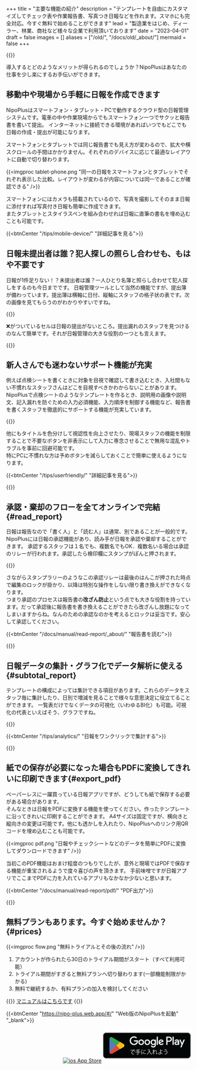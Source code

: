 +++
title = "主要な機能の紹介"
description = "テンプレートを自由にカスタマイズしてチェック表や作業報告書、写真つき日報などを作れます。スマホにも完全対応。今すぐ無料で始めることができます"
lead = "製造業をはじめ、ディーラー、林業、商社など様々な企業で利用頂いております"
date = "2023-04-01"
draft = false
images = []
aliases = ["/old/", "/docs/old/_about/"]
mermaid = false
+++

{{<nextArrow>}}

導入するとどのようなメリットが得られるのでしょうか？NipoPlusはあなたの仕事を少し楽にするお手伝いができます。

## 移動中や現場から手軽に日報を作成できます

NipoPlusはスマートフォン・タブレット・PCで動作するクラウド型の日報管理システムです。電車の中や作業現場からでもスマートフォン一つでサクッと報告書を書いて提出。
インターネットに接続できる環境があればいつでもどこでも日報の作成・提出が可能になります。  

スマートフォンとタブレットでは同じ報告書でも見え方が変わるので、拡大や横スクロールの手間はかかりません。それぞれのデバイスに応じて最適なレイアウトに自動で切り替わります。

{{<imgproc tablet-phone.png "同一の日報をスマートフォンとタブレットでそれぞれ表示した比較。レイアウトが変わるが内容については同一であることが確認できる" />}}

スマートフォンにはカメラも搭載されているので、写真を撮影してそのまま日報に添付すれば写真付き日報も簡単に作成できます。  
またタブレットとスタイラスペンを組み合わせれば日報に直筆の書名を埋め込むことも可能です。

{{<btnCenter "/tips/mobile-device/" "詳細記事を見る">}}

## 日報未提出者は誰？犯人探しの照らし合わせも、もはや不要です

日報が1件足りない！？未提出者は誰？一人ひとり名簿と照らし合わせて犯人探しをするのも今日までです。
日報管理ツールとして当然の機能ですが、提出簿が備わっています。提出簿は横軸に日付、縦軸にスタッフの格子状の表です。次の画像を見てもらうのがわかりやすいですね。

{{<icatch filename="submission-status-list" msg="誰が出し忘れたのか？ 表を見ればすぐわかる" title="報告書の未提出者を瞬時に把握できる提出簿機能" fontsize="30px" alice="ok">}}

❌がついているセルは日報の提出がないところ。提出漏れのスタッフを見つけるのなんて簡単です。それが日報管理の大きな役割の一つとも言えます。  

{{<nextArrow>}}

## 新人さんでも迷わないサポート機能が充実

例えば点検シートを書くときに対象を目視で確認して書き込むとき、入社間もない不慣れなスタッフさんはどこを目視すべきかわからないことがあります。
NipoPlusで点検シートのようなテンプレートを作るとき、説明用の画像や説明文、記入漏れを防ぐための入力必須機能、入力順序を制御する機能など、報告書を書くスタッフを徹底的にサポートする機能が充実しています。

{{<appscreen filename="uservility"  title="点検表に説明画像や色分けを使用しユーザビリティ向上させる。点検者が迷うことのないように作れる" >}}

他にもタイトルを色分けして視認性を向上させたり、現場スタッフの機能を制限することで不要なボタンを非表示にして入力に専念させることで無用な混乱やトラブルを事前に回避可能です。  
特にPCに不慣れな方は予めボタンを減らしておくことで簡単に使えるようになります。

{{<btnCenter "/tips/userfriendly/" "詳細記事を見る">}}

{{<nextArrow>}}

## 承認・棄却のフローを全てオンラインで完結{#read_report}

日報は報告なので「書く人」と「読む人」は通常、別であることが一般的です。NipoPlusには日報の承認機能があり、読み手が日報を承認や棄却することができます。
承認するスタッフは１名でも、複数名でもOK．複数名いる場合は承認のリレーが行われます。承認したら検印欄にスタンプがぽんと押されます。

{{<icatch filename="report-show" msg="承認やコメント タグ付けや検索も" title="コメントでスタッフとのコミニケーションをとることや、複数スタッフによる日報の承認リレーも利用できます。" fontsize="30px" alice="ok">}}

さながらスタンプラリーのようなこの承認リレーは最後のはんこが押された時点で編集のロックが掛かり、以降は特別な操作をしない限り書き換えができなくなります。  
つまり承認のプロセスは報告書の**改ざん防止**という点でも大きな役割を持っています。だって承認後に報告書を書き換えることができたら改ざんし放題になってしまいますからね。なんのための承認なのかを考えるとロックは妥当です。安心して承認してください。

{{<btnCenter "/docs/manual/read-report/_about/" "報告書を読む">}}

{{<nextArrow>}}

## 日報データの集計・グラフ化でデータ解析に使える{#subtotal_report}

テンプレートの構成によっては集計できる項目があります。これらのデータをスタッフ毎に集計したり、日別で増減を見ることで様々な意思決定に役立てることができます。
一覧表だけでなくデータの可視化（いわゆるBI化）も可能。可視化の代表といえばそう、グラフですね。

{{<icatch filename="chart" msg="日報をグラフ化して 視覚的に分析が可能" title="報告書をグラフ化する" fontsize="30px" alice="pc">}}

{{<btnCenter "/tips/analytics/" "日報をワンクリックで集計する">}}

{{<nextArrow>}}

## 紙での保存が必要になった場合もPDFに変換してきれいに印刷できます{#export_pdf}

ペーパーレスに一躍買っている日報アプリですが、どうしても紙で保存する必要がある場合があります。  
そんなときは日報をPDFに変換する機能を使ってください。作ったテンプレートに沿ってきれいに印刷することができます。
A4サイズは固定ですが、横向きと縦向きの変更は可能です。他にも透かしを入れたり、NipoPlusへのリンク用QRコードを埋め込むことも可能です。

{{<imgproc pdf.png "日報やチェックシートなどのデータを簡単にPDFに変換してダウンロードできます" />}}

当初このPDF機能はおまけ程度のつもりでしたが、意外と現場ではPDFで保存する機能が重宝されるようで度々喜びの声を頂きます。
手前味噌ですが日報アプリでここまでPDFに力を入れているアプリもなかなか少ないと思います。

{{<btnCenter "/docs/manual/read-report/pdf/" "PDF出力">}}

{{<nextArrow>}}

## 無料プランもあります。今すぐ始めませんか？{#prices}

{{<imgproc flow.png "無料トライアルとその後の流れ" />}}

<div class="mainContent">

1. アカウントが作られたら30日のトライアル期間がスタート（すべて利用可能）
1. トライアル期間がすぎると無料プランへ切り替わります(一部機能制限がかかる)
1. 無料で継続するか、有料プランの加入を検討してください

</div>

{{<alice pos="right" icon="book">}}
<a href="/docs/manual/quickstart/">マニュアルはこちらです</a>
{{</alice>}}

{{<btnCenter "https://nipo-plus.web.app/#/" "Web版のNipoPlusを起動" "_blank">}}

<div  style="text-align:right">
<a href="/docs/system/ios/" ><img loading="lazy" src='/images/apple.svg' width="109" height="40" style="width:200px; height:auto" alt="ios App Store"></a>
<a href="/docs/system/android/"><img loading="lazy" src="google-play-badge.png" width="646" height="192" style="width:240px; height:auto" alt="Android Google Play Store"></a>
</div>
